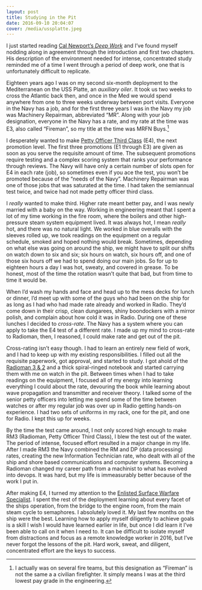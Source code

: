 ```yaml
---
layout: post
title: Studying in the Pit
date: 2016-09-10 20:04:07
cover: /media/ussplatte.jpeg
---
```


I just started reading [Cal Newport’s *Deep Work*][1] and I’ve found myself nodding along in agreement through the introduction and first two chapters. His description of the environment needed for intense, concentrated study reminded me of a time I went through a period of deep work, one that is unfortunately difficult to replicate. 

Eighteen years ago I was on my second six-month deployment to the Mediterranean on the USS Platte, an *auxiliary oiler*. It took us two weeks to cross the Atlantic back then, and once in the Med we would spend anywhere from one to three weeks underway between port visits. Everyone in the Navy has a job, and for the first three years I was in the Navy my job was Machinery Repairman, abbreviated “MR”.  Along with your job designation, everyone in the Navy has a rate, and my rate at the time was E3, also called “Fireman”, so my title at the time was MRFN Buys.[^1]

I desperately wanted to make [Petty Officer Third Class][2] (E4), the next promotion level. The first three promotions (E1 through E3) are given as soon as you serve the requisite amount of time. The subsequent promotions require testing and a complex scoring system that ranks your performance through reviews. The Navy will have only a certain number of slots open for E4 in each rate (job), so sometimes even if you ace the test, you won’t be promoted because of the “needs of the Navy”. Machinery Repairman was one of those jobs that was saturated at the time. I had taken the semiannual test twice, and twice had not made petty officer third class. 

I *really* wanted to make third. Higher rate meant better pay, and I was newly married with a baby on the way. Working in engineering meant that I spent a lot of my time working in the fire room, where the boilers and other high-pressure steam system equipment lived. It was always hot, I mean *really* hot, and there was no natural light. We worked in blue overalls with the sleeves rolled up, we took readings on the equipment on a regular schedule, smoked and hoped nothing would break. Sometimes, depending on what else was going on around the ship, we might have to split our shifts on watch down to six and six; six hours on watch, six hours off, and one of those six hours off we had to spend doing our main jobs. So for up to eighteen hours a day I was hot, sweaty, and covered in grease. To be honest, most of the time the rotation wasn’t quite that bad, but from time to time it would be. 

When I’d wash my hands and face and head up to the mess decks for lunch or dinner, I’d meet up with some of the guys who had been on the ship for as long as I had who had made rate already and worked in Radio. They’d come down in  their crisp, clean dungarees, shiny boondockers with a mirror polish, and complain about how cold it was in Radio. During one of these lunches I decided to *cross-rate*. The Navy has a system where you can apply to take the E4 test of a different rate. I made up my mind to cross-rate to Radioman, then, I reasoned, I could make rate and get out of the pit. 

Cross-rating isn’t easy though. I had to learn an entirely new field of work, and I had to keep up with my existing responsibilities. I filled out all the requisite paperwork, got approval, and started to study. I got ahold of the [Radioman 3 & 2][3]  and a thick spiral-ringed notebook and started carrying them with me on watch in the pit. Between times when I had to take readings on the equipment, I focused all of my energy into learning everything I could about the rate, devouring the book while learning about  wave propagation and transmitter and receiver theory. I talked some of the senior petty officers into letting me spend some of the time between watches or after my regular job was over up in Radio getting hands-on experience. I had two sets of uniforms in my rack, one for the pit, and one for Radio. I kept this up for weeks. 

By the time the test came around, I not only scored high enough to make RM3 (Radioman, Petty Officer Third Class), I blew the test out of the water. The period of intense, focused effort resulted in a major change in my life. After I made RM3 the Navy combined the RM and DP (data processing) rates, creating the new Information Technician rate, who dealt with all of the ship and shore based communications and computer systems. Becoming a Radioman changed my career path from a machinist to what has evolved into devops. It was hard, but my life is immeasurably better because of the work I put in. 

After making E4, I turned my attention to the [Enlisted Surface Warfare Specialist][4]. I spent the rest of the deployment learning about every facet of the ships operation, from the bridge to the engine room, from the main steam cycle to semaphores. I absolutely loved it. My last few months on the ship were the best. Learning how to apply myself diligently to achieve goals is a skill I wish I would have learned earlier in life, but once I did learn it I’ve been able to call on it when I need to. It can be difficult to isolate myself from distractions and focus as a remote knowledge worker in 2016, but I’ve never forgot the lessons of the pit. Hard work, sweat, and diligent, concentrated effort are the keys to success. 


[^1]:	I actually was on several fire teams, but this designation as “Fireman” is not the same a a civilian firefighter. It simply means I was at the third lowest pay grade in the engineering. 

[1]:	http://calnewport.com/books/deep-work/
[2]:	https://en.wikipedia.org/wiki/Petty_officer_third_class
[3]:	http://navy-radio.com/manuals/rm32.htm
[4]:	https://en.wikipedia.org/wiki/Surface_warfare_insignia#Enlisted_surface_warfare_specialist
